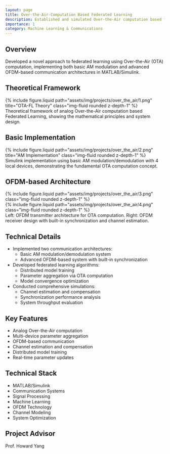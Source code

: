 ```yaml
---
layout: page
title: Over-the-Air-Computation Based Federated Learning
description: Established and simulated Over-the-Air computation based federated learning model using MATLAB/Simulink
importance: 1
category: Machine Learning & Communications
---
```


## Overview

Developed a novel approach to federated learning using Over-the-Air (OTA) computation, implementing both basic AM modulation and advanced OFDM-based communication architectures in MATLAB/Simulink.

## Theoretical Framework

<div class="row">
    <div class="col-sm mt-3 mt-md-0">
        {% include figure.liquid path="assets/img/projects/over_the_air/1.png" title="OTA-FL Theory" class="img-fluid rounded z-depth-1" %}
    </div>
</div>
<div class="caption">
    Theoretical framework of analog Over-the-Air computation based Federated Learning, showing the mathematical principles and system design.
</div>

## Basic Implementation

<div class="row">
    <div class="col-sm mt-3 mt-md-0">
        {% include figure.liquid path="assets/img/projects/over_the_air/2.png" title="AM Implementation" class="img-fluid rounded z-depth-1" %}
    </div>
</div>
<div class="caption">
    Simulink implementation using basic AM modulation/demodulation with 4 local devices, demonstrating the fundamental OTA computation concept.
</div>

## OFDM-based Architecture

<div class="row">
    <div class="col-sm-6 mt-3 mt-md-0">
        {% include figure.liquid path="assets/img/projects/over_the_air/3.png" class="img-fluid rounded z-depth-1" %}
    </div>
    <div class="col-sm-6 mt-3 mt-md-0">
        {% include figure.liquid path="assets/img/projects/over_the_air/4.png" class="img-fluid rounded z-depth-1" %}
    </div>
</div>
<div class="caption">
    Left: OFDM transmitter architecture for OTA computation. Right: OFDM receiver design with built-in synchronization and channel estimation.
</div>

## Technical Details

- Implemented two communication architectures:
  - Basic AM modulation/demodulation system
  - Advanced OFDM-based system with built-in synchronization
- Developed federated learning algorithms:
  - Distributed model training
  - Parameter aggregation via OTA computation
  - Model convergence optimization
- Conducted comprehensive simulations:
  - Channel estimation and compensation
  - Synchronization performance analysis
  - System throughput evaluation

## Key Features

- Analog Over-the-Air computation
- Multi-device parameter aggregation
- OFDM-based communication
- Channel estimation and compensation
- Distributed model training
- Real-time parameter updates

## Technical Stack

- MATLAB/Simulink
- Communication Systems
- Signal Processing
- Machine Learning
- OFDM Technology
- Channel Modeling
- System Optimization

## Project Advisor
Prof. Howard Yang